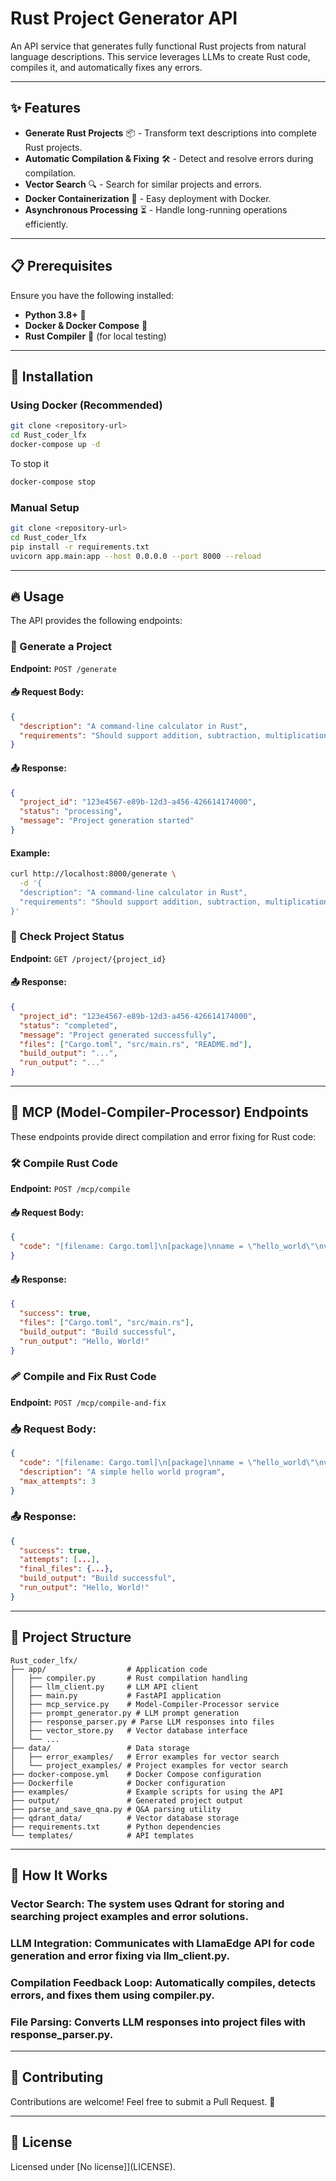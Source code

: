 # Rust Project Generator API

An API service that generates fully functional Rust projects from natural language descriptions. This service leverages LLMs to create Rust code, compiles it, and automatically fixes any errors.

---

## ✨ Features

- **Generate Rust Projects** 📦 - Transform text descriptions into complete Rust projects.
- **Automatic Compilation & Fixing** 🛠 - Detect and resolve errors during compilation.
- **Vector Search** 🔍 - Search for similar projects and errors.
- **Docker Containerization** 🐳 - Easy deployment with Docker.
- **Asynchronous Processing** ⏳ - Handle long-running operations efficiently.

---

## 📋 Prerequisites

Ensure you have the following installed:

- **Python 3.8+** 🐍
- **Docker & Docker Compose** 🐳
- **Rust Compiler** 🦀 (for local testing)

---

## 🚀 Installation

### Using Docker (Recommended)

```bash
git clone <repository-url>
cd Rust_coder_lfx
docker-compose up -d
```

To stop it

```bash
docker-compose stop
```

### Manual Setup

```bash
git clone <repository-url>
cd Rust_coder_lfx
pip install -r requirements.txt
uvicorn app.main:app --host 0.0.0.0 --port 8000 --reload
```

---

## 🔥 Usage

The API provides the following endpoints:

### 🎯 Generate a Project

**Endpoint:** `POST /generate`

#### 📥 Request Body:

```json
{
  "description": "A command-line calculator in Rust",
  "requirements": "Should support addition, subtraction, multiplication, and division"
}
```

#### 📤 Response:

```json
{
  "project_id": "123e4567-e89b-12d3-a456-426614174000",
  "status": "processing",
  "message": "Project generation started"
}
```

#### Example:

```bash
curl http://localhost:8000/generate \
  -d '{
  "description": "A command-line calculator in Rust",
  "requirements": "Should support addition, subtraction, multiplication, and division"
}'
```

### 📌 Check Project Status

**Endpoint:** `GET /project/{project_id}`

#### 📤 Response:

```json
{
  "project_id": "123e4567-e89b-12d3-a456-426614174000",
  "status": "completed",
  "message": "Project generated successfully",
  "files": ["Cargo.toml", "src/main.rs", "README.md"],
  "build_output": "...",
  "run_output": "..."
}
```

---

## 🔧 MCP (Model-Compiler-Processor) Endpoints

These endpoints provide direct compilation and error fixing for Rust code:

### 🛠 Compile Rust Code

**Endpoint:** `POST /mcp/compile`

#### 📥 Request Body:

```json
{
  "code": "[filename: Cargo.toml]\n[package]\nname = \"hello_world\"\nversion = \"0.1.0\"\nedition = \"2021\"\n\n[dependencies]\n\n[filename: src/main.rs]\nfn main() {\n    println!(\"Hello, World!\");\n}"
}
```

#### 📤 Response:

```json
{
  "success": true,
  "files": ["Cargo.toml", "src/main.rs"],
  "build_output": "Build successful",
  "run_output": "Hello, World!"
}
```

### 🩹 Compile and Fix Rust Code

**Endpoint:** `POST /mcp/compile-and-fix`

### 📥 Request Body:

```json
{
  "code": "[filename: Cargo.toml]\n[package]\nname = \"hello_world\"\nversion = \"0.1.0\"\nedition = \"2021\"\n\n[dependencies]\n\n[filename: src/main.rs]\nfn main() {\n    println!(\"Hello, World!\" // Missing closing parenthesis\n}",
  "description": "A simple hello world program",
  "max_attempts": 3
}
```

### 📤 Response:

```json
{
  "success": true,
  "attempts": [...],
  "final_files": {...},
  "build_output": "Build successful",
  "run_output": "Hello, World!"
}
```

---

## 📂 Project Structure

```
Rust_coder_lfx/
├── app/                  # Application code
│   ├── compiler.py       # Rust compilation handling
│   ├── llm_client.py     # LLM API client
│   ├── main.py           # FastAPI application
│   ├── mcp_service.py    # Model-Compiler-Processor service
│   ├── prompt_generator.py # LLM prompt generation
│   ├── response_parser.py # Parse LLM responses into files
│   ├── vector_store.py   # Vector database interface
│   └── ...
├── data/                 # Data storage
│   ├── error_examples/   # Error examples for vector search
│   └── project_examples/ # Project examples for vector search
├── docker-compose.yml    # Docker Compose configuration
├── Dockerfile            # Docker configuration
├── examples/             # Example scripts for using the API
├── output/               # Generated project output
├── parse_and_save_qna.py # Q&A parsing utility
├── qdrant_data/          # Vector database storage
├── requirements.txt      # Python dependencies
└── templates/            # API templates
```

---


## 🧠 How It Works

### Vector Search: The system uses Qdrant for storing and searching project examples and error solutions.
### LLM Integration: Communicates with LlamaEdge API for code generation and error fixing via llm_client.py.
### Compilation Feedback Loop: Automatically compiles, detects errors, and fixes them using compiler.py.
### File Parsing: Converts LLM responses into project files with response_parser.py.

---

## 🤝 Contributing
Contributions are welcome! Feel free to submit a Pull Request. 🚀

---

## 📜 License
Licensed under [No license]](LICENSE).
